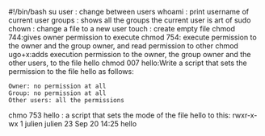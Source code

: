 #!/bin/bash
su user : change between users
whoami : print username of current user
groups : shows all the groups the current user is art of
sudo chown : change a file to a new user
touch : create empty file
chmod 744:gives owner permission to execute
chmod 754: execute permission to the owner and the group owner, and read permission to other
chmod ugo+x:adds execution permission to the owner, the group owner and the other users, to the file hello
chmod 007 hello:Write a script that sets the permission to the file hello as follows:

    Owner: no permission at all
    Group: no permission at all
    Other users: all the permissions
chmo 753 hello : a script that sets the mode of the file hello to this: rwxr-x-wx 1 julien julien 23 Sep 20 14:25 hello

